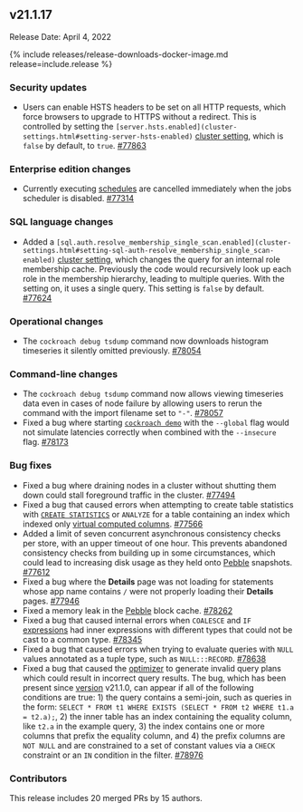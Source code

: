 ## v21.1.17

Release Date: April 4, 2022

{% include releases/release-downloads-docker-image.md release=include.release %}

<h3 id="v21-1-17-security-updates">Security updates</h3>

- Users can enable HSTS headers to be set on all HTTP requests, which force browsers to upgrade to HTTPS without a redirect. This is controlled by setting the `[server.hsts.enabled](cluster-settings.html#setting-server-hsts-enabled)` [cluster setting](../v21.1/cluster-settings.html), which is `false` by default, to `true`. [#77863][#77863]

<h3 id="v21-1-17-enterprise-edition-changes">Enterprise edition changes</h3>

- Currently executing [schedules](../v21.1/manage-a-backup-schedule.html) are cancelled immediately when the jobs scheduler is disabled. [#77314][#77314]

<h3 id="v21-1-17-sql-language-changes">SQL language changes</h3>

- Added a `[sql.auth.resolve_membership_single_scan.enabled](cluster-settings.html#setting-sql-auth-resolve_membership_single_scan-enabled)` [cluster setting](../v21.1/cluster-settings.html), which changes the query for an internal role membership cache. Previously the code would recursively look up each role in the membership hierarchy, leading to multiple queries. With the setting on, it uses a single query. This setting is `false` by default. [#77624][#77624]

<h3 id="v21-1-17-operational-changes">Operational changes</h3>

- The `cockroach debug tsdump` command now downloads histogram timeseries it silently omitted previously. [#78054][#78054]

<h3 id="v21-1-17-command-line-changes">Command-line changes</h3>

- The `cockroach debug tsdump` command now allows viewing timeseries data even in cases of node failure by allowing users to rerun the command with the import filename set to `"-"`. [#78057][#78057]
- Fixed a bug where starting [`cockroach demo`](../v21.1/cockroach-demo.html) with the `--global` flag would not simulate latencies correctly when combined with the `--insecure` flag. [#78173][#78173]

<h3 id="v21-1-17-bug-fixes">Bug fixes</h3>

- Fixed a bug where draining nodes in a cluster without shutting them down could stall foreground traffic in the cluster. [#77494][#77494]
- Fixed a bug that caused errors when attempting to create table statistics with [`CREATE STATISTICS`](../v21.1/create-statistics.html) or `ANALYZE` for a table containing an index which indexed only [virtual computed columns](../v21.1/computed-columns.html). [#77566][#77566]
- Added a limit of seven concurrent asynchronous consistency checks per store, with an upper timeout of one hour. This prevents abandoned consistency checks from building up in some circumstances, which could lead to increasing disk usage as they held onto [Pebble](../v21.1/architecture/storage-layer.html#pebble) snapshots. [#77612][#77612]
- Fixed a bug where the **Details** page was not loading for statements whose app name contains `/` were not properly loading their **Details** pages. [#77946][#77946]
- Fixed a memory leak in the [Pebble](../v21.1/architecture/storage-layer.html#pebble) block cache. [#78262][#78262]
- Fixed a bug that caused internal errors when `COALESCE` and `IF` [expressions](../v21.1/scalar-expressions.html) had inner expressions with different types that could not be cast to a common type. [#78345][#78345]
- Fixed a bug that caused errors when trying to evaluate queries with `NULL` values annotated as a tuple type, such as `NULL:::RECORD`. [#78638][#78638]
- Fixed a bug that caused the [optimizer](../v21.1/cost-based-optimizer.html) to generate invalid query plans which could result in incorrect query results. The bug, which has been present since [version](cluster-settings.html#setting-version) v21.1.0, can appear if all of the following conditions are true: 1) the query contains a semi-join, such as queries in the form: `SELECT * FROM t1 WHERE EXISTS (SELECT * FROM t2 WHERE t1.a = t2.a);`, 2) the inner table has an index containing the equality column, like `t2.a` in the example query, 3) the index contains one or more columns that prefix the equality column, and 4) the prefix columns are `NOT NULL` and are constrained to a set of constant values via a `CHECK` constraint or an `IN` condition in the filter. [#78976][#78976]

<h3 id="v21-1-17-contributors">Contributors</h3>

This release includes 20 merged PRs by 15 authors.

[#77314]: https://github.com/cockroachdb/cockroach/pull/77314
[#77494]: https://github.com/cockroachdb/cockroach/pull/77494
[#77566]: https://github.com/cockroachdb/cockroach/pull/77566
[#77612]: https://github.com/cockroachdb/cockroach/pull/77612
[#77624]: https://github.com/cockroachdb/cockroach/pull/77624
[#77863]: https://github.com/cockroachdb/cockroach/pull/77863
[#77946]: https://github.com/cockroachdb/cockroach/pull/77946
[#78054]: https://github.com/cockroachdb/cockroach/pull/78054
[#78057]: https://github.com/cockroachdb/cockroach/pull/78057
[#78173]: https://github.com/cockroachdb/cockroach/pull/78173
[#78262]: https://github.com/cockroachdb/cockroach/pull/78262
[#78296]: https://github.com/cockroachdb/cockroach/pull/78296
[#78345]: https://github.com/cockroachdb/cockroach/pull/78345
[#78638]: https://github.com/cockroachdb/cockroach/pull/78638
[#78976]: https://github.com/cockroachdb/cockroach/pull/78976
